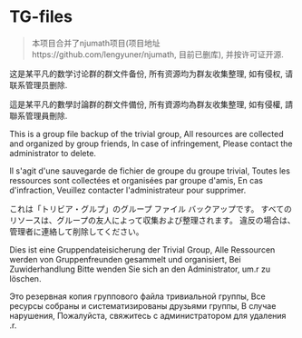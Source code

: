 # TG-files

> 本项目合并了njumath项目(项目地址https://github.com/lengyuner/njumath, 目前已删库),
> 并按许可证开源.

这是某平凡的数学讨论群的群文件备份,
所有资源均为群友收集整理,
如有侵权,
请联系管理员删除.

這是某平凡的數學討論群的群文件備份,
所有資源均為群友收集整理,
如有侵權,
請聯系管理員刪除.

This is a group file backup of the trivial group,
All resources are collected and organized by group friends,
In case of infringement,
Please contact the administrator to delete.

Il s'agit d'une sauvegarde de fichier de groupe du groupe trivial,
Toutes les ressources sont collectées et organisées par groupe d'amis,
En cas d'infraction,
Veuillez contacter l'administrateur pour supprimer.

これは「トリビア・グルプ」のグループ ファイル バックアップです。
すべてのリソースは、グループの友人によって収集および整理されます。
違反の場合は、
管理者に連絡して削除してください。

Dies ist eine Gruppendateisicherung der Trivial Group,
Alle Ressourcen werden von Gruppenfreunden gesammelt und organisiert,
Bei Zuwiderhandlung
Bitte wenden Sie sich an den Administrator, um.r zu löschen.

Это резервная копия группового файла тривиальной группы,
Все ресурсы собраны и систематизированы друзьями группы,
В случае нарушения,
Пожалуйста, свяжитесь с администратором для удаления .r.